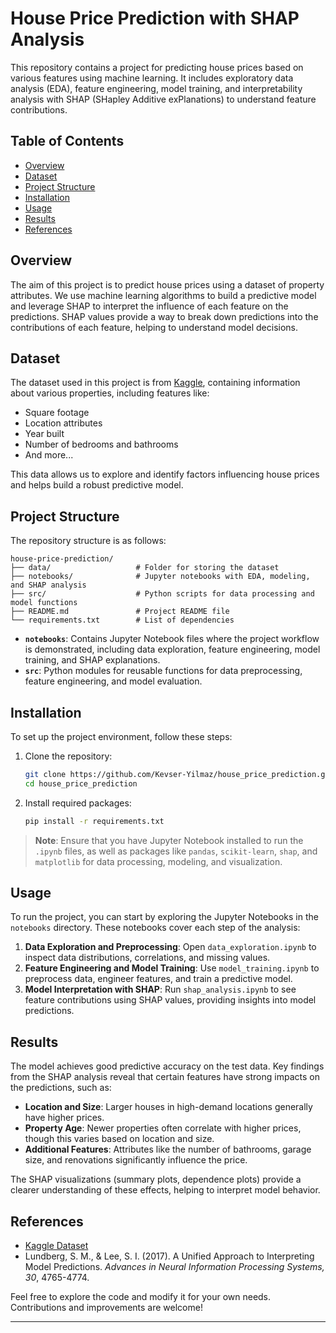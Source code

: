 # House Price Prediction with SHAP Analysis

This repository contains a project for predicting house prices based on various features using machine learning. It includes exploratory data analysis (EDA), feature engineering, model training, and interpretability analysis with SHAP (SHapley Additive exPlanations) to understand feature contributions.

## Table of Contents
- [Overview](#overview)
- [Dataset](#dataset)
- [Project Structure](#project-structure)
- [Installation](#installation)
- [Usage](#usage)
- [Results](#results)
- [References](#references)

## Overview
The aim of this project is to predict house prices using a dataset of property attributes. We use machine learning algorithms to build a predictive model and leverage SHAP to interpret the influence of each feature on the predictions. SHAP values provide a way to break down predictions into the contributions of each feature, helping to understand model decisions.

## Dataset
The dataset used in this project is from [Kaggle](https://www.kaggle.com/datasets), containing information about various properties, including features like:
- Square footage
- Location attributes
- Year built
- Number of bedrooms and bathrooms
- And more...

This data allows us to explore and identify factors influencing house prices and helps build a robust predictive model.

## Project Structure
The repository structure is as follows:
```plaintext
house-price-prediction/
├── data/                   # Folder for storing the dataset
├── notebooks/              # Jupyter notebooks with EDA, modeling, and SHAP analysis
├── src/                    # Python scripts for data processing and model functions
├── README.md               # Project README file
└── requirements.txt        # List of dependencies
```

- **`notebooks`**: Contains Jupyter Notebook files where the project workflow is demonstrated, including data exploration, feature engineering, model training, and SHAP explanations.
- **`src`**: Python modules for reusable functions for data preprocessing, feature engineering, and model evaluation.

## Installation
To set up the project environment, follow these steps:

1. Clone the repository:
   ```bash
   git clone https://github.com/Kevser-Yilmaz/house_price_prediction.git
   cd house_price_prediction
   ```

2. Install required packages:
   ```bash
   pip install -r requirements.txt
   ```

> **Note**: Ensure that you have Jupyter Notebook installed to run the `.ipynb` files, as well as packages like `pandas`, `scikit-learn`, `shap`, and `matplotlib` for data processing, modeling, and visualization.

## Usage
To run the project, you can start by exploring the Jupyter Notebooks in the `notebooks` directory. These notebooks cover each step of the analysis:

1. **Data Exploration and Preprocessing**: Open `data_exploration.ipynb` to inspect data distributions, correlations, and missing values.
2. **Feature Engineering and Model Training**: Use `model_training.ipynb` to preprocess data, engineer features, and train a predictive model.
3. **Model Interpretation with SHAP**: Run `shap_analysis.ipynb` to see feature contributions using SHAP values, providing insights into model predictions.

## Results
The model achieves good predictive accuracy on the test data. Key findings from the SHAP analysis reveal that certain features have strong impacts on the predictions, such as:
- **Location and Size**: Larger houses in high-demand locations generally have higher prices.
- **Property Age**: Newer properties often correlate with higher prices, though this varies based on location and size.
- **Additional Features**: Attributes like the number of bathrooms, garage size, and renovations significantly influence the price.

The SHAP visualizations (summary plots, dependence plots) provide a clearer understanding of these effects, helping to interpret model behavior.

## References
- [Kaggle Dataset](https://www.kaggle.com/datasets)
- Lundberg, S. M., & Lee, S. I. (2017). A Unified Approach to Interpreting Model Predictions. *Advances in Neural Information Processing Systems, 30*, 4765-4774.
  
Feel free to explore the code and modify it for your own needs. Contributions and improvements are welcome!

---
